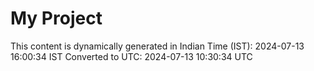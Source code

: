 # My Project

This content is dynamically generated in Indian Time (IST): 2024-07-13 16:00:34 IST
Converted to UTC: 2024-07-13 10:30:34 UTC
